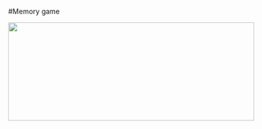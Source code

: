 ﻿#Memory game

<div style="display: flex;" align="center">
  <img style="display: inline-block; width: 500px; height: 200px;" src="[https://i.pinimg.com/originals/5b/10/8f/5b108fae049634eb1f2e78789b9b6ad2.gif](https://github.com/FrankiNarvaez/memory-game/blob/main/Images/icon-memorama.png)">
</div>
